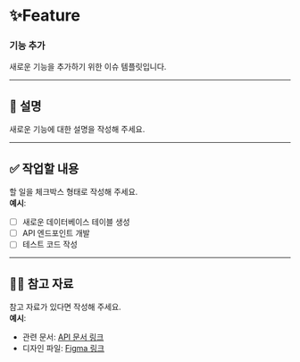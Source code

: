 # ✨Feature

### 기능 추가
새로운 기능을 추가하기 위한 이슈 템플릿입니다.

---

## 📄 설명

새로운 기능에 대한 설명을 작성해 주세요.  

---

## ✅ 작업할 내용

할 일을 체크박스 형태로 작성해 주세요.  
**예시**:
- [ ] 새로운 데이터베이스 테이블 생성
- [ ] API 엔드포인트 개발
- [ ] 테스트 코드 작성

---

## 🙋🏻 참고 자료

참고 자료가 있다면 작성해 주세요.  
**예시**:
- 관련 문서: [API 문서 링크](https://example.com)
- 디자인 파일: [Figma 링크](https://figma.com)
